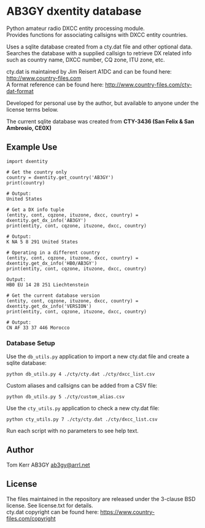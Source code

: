 # AB3GY dxentity database
Python amateur radio DXCC entity processing module.  
Provides functions for associating callsigns with DXCC entity countries.  

Uses a sqlite database created from a cty.dat file and other optional data.  
Searches the database with a supplied callsign to retrieve DX related info 
such as country name, DXCC number, CQ zone, ITU zone, etc.

cty.dat is maintained by Jim Reisert A1DC and can be found here: http://www.country-files.com  
A format reference can be found here:  http://www.country-files.com/cty-dat-format  

Developed for personal use by the author, but available to anyone under the license terms below.  

The current sqlite database was created from **CTY-3436 (San Felix & San Ambrosio, CE0X)**  

## Example Use

```
import dxentity

# Get the country only
country = dxentity.get_country('AB3GY')
print(country)

# Output:  
United States  
```

```
# Get a DX info tuple
(entity, cont, cqzone, ituzone, dxcc, country) = dxentity.get_dx_info('AB3GY')
print(entity, cont, cqzone, ituzone, dxcc, country)

# Output:  
K NA 5 8 291 United States   
```

```
# Operating in a different country
(entity, cont, cqzone, ituzone, dxcc, country) = dxentity.get_dx_info('HB0/AB3GY')
print(entity, cont, cqzone, ituzone, dxcc, country)

Output:  
HB0 EU 14 28 251 Liechtenstein  
```

```
# Get the current database version
(entity, cont, cqzone, ituzone, dxcc, country) = dxentity.get_dx_info('VERSION')
print(entity, cont, cqzone, ituzone, dxcc, country)

# Output:   
CN AF 33 37 446 Morocco  
```

### Database Setup
Use the `db_utils.py` application to import a new cty.dat file and create a sqlite database:
```
python db_utils.py 4 ./cty/cty.dat ./cty/dxcc_list.csv  
```
Custom aliases and callsigns can be added from a CSV file:
```
python db_utils.py 5 ./cty/custom_alias.csv  
```

Use the `cty_utils.py` application to check a new cty.dat file:
```
python cty_utils.py 7 ./cty/cty.dat ./cty/dxcc_list.csv  
```

Run each script with no parameters to see help text.  

 
## Author
Tom Kerr AB3GY
ab3gy@arrl.net

## License
The files maintained in the repository are released under the 3-clause BSD license.
See license.txt for details.  
cty.dat copyright can be found here: https://www.country-files.com/copyright  
